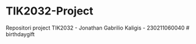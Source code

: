 # TIK2032-Project
Repositori project TIK2032 - Jonathan Gabrilio Kaligis - 230211060040
#   b i r t h d a y g i f t  
 